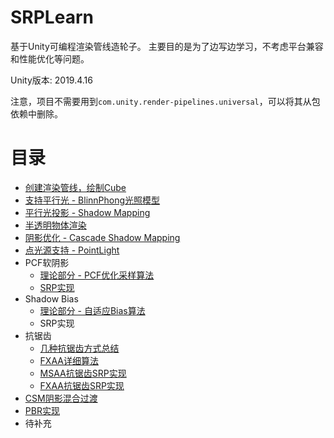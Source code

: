 # SRPLearn

基于Unity可编程渲染管线造轮子。 主要目的是为了边写边学习，不考虑平台兼容和性能优化等问题。


Unity版本: 2019.4.16

注意，项目不需要用到`com.unity.render-pipelines.universal`，可以将其从包依赖中删除。

# 目录

- [创建渲染管线，绘制Cube](https://github.com/wlgys8/SRPLearn/wiki/Hello)
- [支持平行光 - BlinnPhong光照模型](https://github.com/wlgys8/SRPLearn/wiki/DirLight)
- [平行光投影 - Shadow Mapping](https://github.com/wlgys8/SRPLearn/wiki/MainLightShadow)
- [半透明物体渲染](https://github.com/wlgys8/SRPLearn/wiki/Transparent)
- [阴影优化 - Cascade Shadow Mapping](https://github.com/wlgys8/SRPLearn/wiki/CascadeShadowMapping)
- [点光源支持 - PointLight](https://github.com/wlgys8/SRPLearn/wiki/PointLight)
- PCF软阴影
  - [理论部分 - PCF优化采样算法](https://github.com/wlgys8/SRPLearn/wiki/PCFSampleOptimize)
  - [SRP实现](https://github.com/wlgys8/SRPLearn/wiki/ShadowPCF)
- Shadow Bias
  - [理论部分 - 自适应Bias算法](https://github.com/wlgys8/SRPLearn/wiki/ShadowBias)
  - SRP实现
- 抗锯齿
  - [几种抗锯齿方式总结](https://github.com/wlgys8/SRPLearn/wiki/AntiAliasSummary)
  - [FXAA详细算法](https://github.com/wlgys8/SRPLearn/wiki/FXAA)
  - [MSAA抗锯齿SRP实现](https://github.com/wlgys8/SRPLearn/wiki/MSAA_Implement)
  - [FXAA抗锯齿SRP实现](https://github.com/wlgys8/SRPLearn/wiki/FXAA_Implement)
- [CSM阴影混合过渡](https://github.com/wlgys8/SRPLearn/wiki/CSMBlend)
- [PBR实现](https://github.com/wlgys8/SRPLearn/wiki/PBR)
- 待补充
